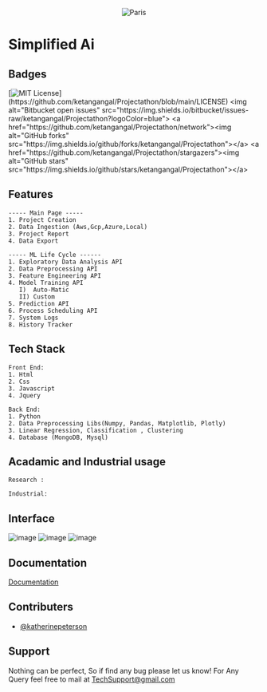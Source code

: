 
<p align="center">
<img src="https://user-images.githubusercontent.com/40850370/142188982-c2158824-5d21-4618-9837-c3a4baffc17f.png" alt="Paris" align="center">
  </p>

# Simplified Ai



## Badges
[![MIT License](https://img.shields.io/apm/l/atomic-design-ui.svg?)](https://github.com/ketangangal/Projectathon/blob/main/LICENSE)
<img alt="Bitbucket open issues" src="https://img.shields.io/bitbucket/issues-raw/ketangangal/Projectathon?logoColor=blue">
<a href="https://github.com/ketangangal/Projectathon/network"><img alt="GitHub forks" src="https://img.shields.io/github/forks/ketangangal/Projectathon"></a>
<a href="https://github.com/ketangangal/Projectathon/stargazers"><img alt="GitHub stars" src="https://img.shields.io/github/stars/ketangangal/Projectathon"></a>

## Features
```
----- Main Page -----
1. Project Creation 
2. Data Ingestion (Aws,Gcp,Azure,Local)
3. Project Report 
4. Data Export 

----- ML Life Cycle ------
1. Exploratory Data Analysis API
2. Data Preprocessing API
3. Feature Engineering API
4. Model Training API
   I)  Auto-Matic 
   II) Custom
5. Prediction API
6. Process Scheduling API
7. System Logs
8. History Tracker
```

## Tech Stack
```
Front End: 
1. Html
2. Css
3. Javascript
4. Jquery

Back End:
1. Python
2. Data Preprocessing Libs(Numpy, Pandas, Matplotlib, Plotly)
3. Linear Regression, Classification , Clustering 
4. Database (MongoDB, Mysql)

```

## Acadamic and Industrial usage
```
Research : 
```
```
Industrial: 
```
## Interface
![image](https://user-images.githubusercontent.com/40850370/142195610-651cffda-494a-47a0-a9d0-6eb2e4150d97.png)
![image](https://user-images.githubusercontent.com/40850370/142196066-f58bd7a8-a9dd-4618-8c0d-efee0a414a44.png)
![image](https://user-images.githubusercontent.com/40850370/142195760-80a1903f-f8f6-47a1-bfdf-8e818381ee47.png)

## Documentation

[Documentation](https://linktodocumentation)


## Contributers

- [@katherinepeterson](https://www.github.com/octokatherine)

## Support
Nothing can be perfect, So if find any bug please let us know!
For Any Query feel free to mail at TechSupport@gmail.com

